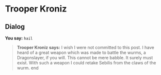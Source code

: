 # Trooper Kroniz


## Dialog

**You say:** `hail`



>**Trooper Kroniz says:** I wish I were not committed to this post.  I have heard of a great weapon which was made to battle the wurms, a Dragonslayer, if you will.  This cannot be mere babble.  It surely must exist.  With such a weapon I could retake Sebilis from the claws of the wurm.
end